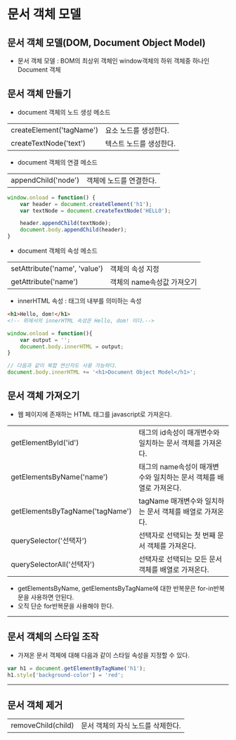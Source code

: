 문서 객체 모델
======

<h2>문서 객체 모델(DOM, Document Object Model)</h2>

* 문서 객체 모델 : BOM의 최상위 객체인 window객체의 하위 객체중 하나인 Document 객체

<h2>문서 객체 만들기</h2>

* document 객체의 노드 생성 메소드
<table>
    <tr>    
        <td>createElement('tagName')</td>
        <td>요소 노드를 생성한다.</td>
    </tr>
    <tr>
        <td>createTextNode('text')</td>
        <td>텍스트 노드를 생성한다.</td>
    </tr>
</table>

* document 객체의 연결 메소드
<table> 
    <tr>    
        <td>appendChild('node')</td>
        <td>객체에 노드를 연결한다.</td>
    </tr>
</table>

```js
window.onload = function() {
    var header = document.createElement('h1');
    var textNode = document.createTextNode('HELLO');

    header.appendChild(textNode);
    document.body.appendChild(header);
}
```

* document 객체의 속성 메소드
<table>
    <tr>
        <td>setAttribute('name', 'value')</td>
        <td>객체의 속성 지정</td>
    </tr>
    <tr>
        <td>getAttribute('name')</td>
        <td>객체의 name속성값 가져오기</td>
    </tr>
</table>

* innerHTML 속성 : 태그의 내부를 의미하는 속성
```HTML
<h1>Hello, dom!</h1>
<!-- 위에서의 innerHTML 속성은 Hello, dom! 이다.-->
```

```js
window.onload = function(){
    var output = '';
    document.body.innerHTML = output;
}

// 다음과 같이 복합 연산자도 사용 가능하다.
document.body.innerHTML += '<h1>Document Object Model</h1>';
```
</hr>

<h2>문서 객체 가져오기</h2>

</hr>

* 웹 페이지에 존재하는 HTML 태그를 javascript로 가져온다.
<table>
    <tr>    
        <td>getElementById('id')</td>
        <td>태그의 id속성이 매개변수와 일치하는 문서 객체를 가져온다.</td>
    </tr>
    <tr>    
        <td>getElementsByName('name')</td>
        <td>태그의 name속성이 매개변수와 일치하는 문서 객체를 배열로 가져온다.</td>
    </tr>
    <tr>    
        <td>getElementsByTagName('tagName')</td>
        <td>tagName 매개변수와 일치하는 문서 객체를 배열로 가져온다.</td>
    </tr>
    <tr>    
        <td>querySelector('선택자')</td>
        <td>선택자로 선택되는 첫 번째 문서 객체를 가져온다.</td>
    </tr>
    <tr>    
        <td>querySelectorAll('선택자')</td>
        <td>선택자로 선택되는 모든 문서 객체를 배열로 가져온다.</td>
    </tr>
</table>
  
  * getElementsByName, getElementsByTagName에 대한 반복문은 for-in반복문을 사용하면 안된다.
  * 오직 단순 for반복문을 사용해야 한다.

<hr/>

<h2>문서 객체의 스타일 조작</h2>

* 가져온 문서 객체에 대해 다음과 같이 스타일 속성을 지정할 수 있다.
```js
var h1 = document.getElementByTagName('h1');
h1.style['background-color'] = 'red';
```

<hr/>

<h2>문서 객체 제거</h2>
<table>
    <tr>    
        <td>removeChild(child)</td>
        <td>문서 객체의 자식 노드를 삭제한다.</td>
    </tr>
</table>
